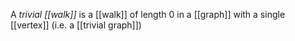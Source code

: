 A _trivial [[walk]]_ is a [[walk]] of length $0$ in a [[graph]] with a single [[vertex]] (i.e. a [[trivial graph]])